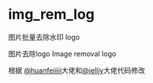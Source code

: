 # img_rem_log
<p>图片批量去除水印 logo</p>

图片去除logo       Image removal logo

根据 <a href="https://github.com/huanfeiiiii/Remove-Logo">@huanfeiiiii</a>大佬和<a href="https://github.com/jelliy/RemoveLogo">@jelliy</a>大佬代码修改
